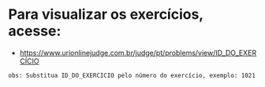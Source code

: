 # Para visualizar os exercícios, acesse:

-   https://www.urionlinejudge.com.br/judge/pt/problems/view/ID_DO_EXERCÍCIO

`obs: Substitua ID_DO_EXERCICIO pelo número do exercício, exemplo: 1021`
